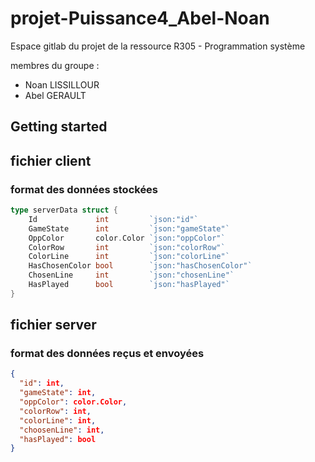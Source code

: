 # projet-Puissance4_Abel-Noan

Espace gitlab du projet de la ressource R305 - Programmation système

membres du groupe : 
- Noan LISSILLOUR
- Abel GERAULT

## Getting started



## fichier client

### format des données stockées
```go
type serverData struct {
	Id             int         `json:"id"`
	GameState      int         `json:"gameState"`
	OppColor       color.Color `json:"oppColor"`
	ColorRow       int         `json:"colorRow"`
	ColorLine      int         `json:"colorLine"`
	HasChosenColor bool        `json:"hasChosenColor"`
	ChosenLine     int         `json:"chosenLine"`
	HasPlayed      bool        `json:"hasPlayed"`
}
```
## fichier server

### format des données reçus et envoyées

```json
{
  "id": int,
  "gameState": int,
  "oppColor": color.Color,
  "colorRow": int,
  "colorLine": int,
  "choosenLine": int,
  "hasPlayed": bool
}
```